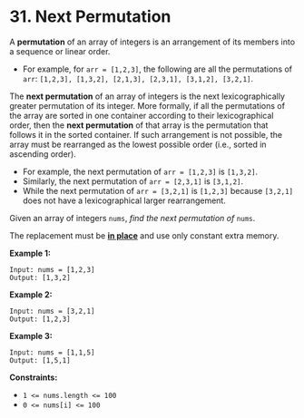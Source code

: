 # 31. Next Permutation

A **permutation** of an array of integers is an arrangement of its members into a sequence or linear order.

- For example, for `arr = [1,2,3]`, the following are all the permutations of `arr`: `[1,2,3], [1,3,2], [2,1,3], [2,3,1], [3,1,2], [3,2,1]`.

The **next permutation** of an array of integers is the  next lexicographically greater permutation of its integer. More  formally, if all the permutations of the array are sorted in one  container according to their lexicographical order, then the **next permutation** of that array is the permutation that follows it in the sorted  container. If such arrangement is not possible, the array must be  rearranged as the lowest possible order (i.e., sorted in ascending  order).

- For example, the next permutation of `arr = [1,2,3]` is `[1,3,2]`.
- Similarly, the next permutation of `arr = [2,3,1]` is `[3,1,2]`.
- While the next permutation of `arr = [3,2,1]` is `[1,2,3]` because `[3,2,1]` does not have a lexicographical larger rearrangement.

Given an array of integers `nums`, *find the next permutation of* `nums`.

The replacement must be **[in place](http://en.wikipedia.org/wiki/In-place_algorithm)** and use only constant extra memory.

**Example 1:**

```()
Input: nums = [1,2,3]
Output: [1,3,2]
```

**Example 2:**

```()
Input: nums = [3,2,1]
Output: [1,2,3]
```

**Example 3:**

```()
Input: nums = [1,1,5]
Output: [1,5,1]
```

**Constraints:**

- `1 <= nums.length <= 100`
- `0 <= nums[i] <= 100`

